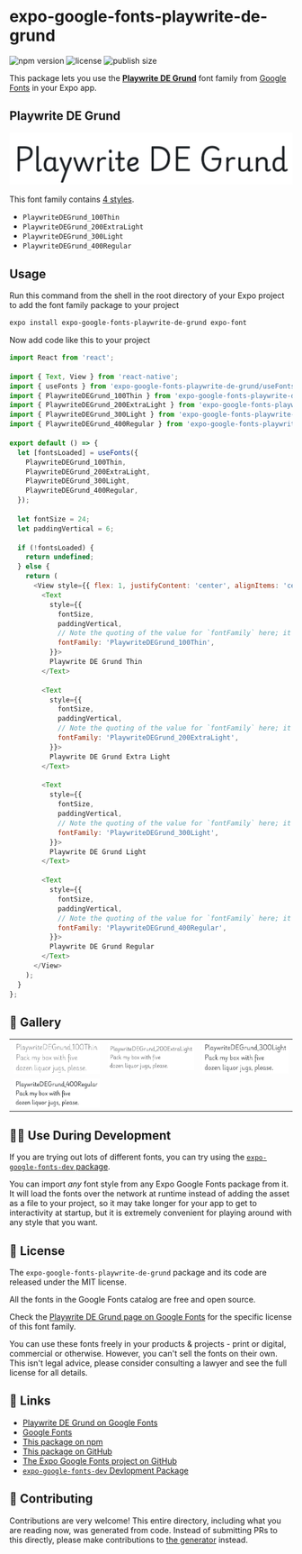 # expo-google-fonts-playwrite-de-grund

![npm version](https://flat.badgen.net/npm/v/expo-google-fonts-playwrite-de-grund)
![license](https://flat.badgen.net/github/license/expo/google-fonts)
![publish size](https://flat.badgen.net/packagephobia/install/expo-google-fonts-playwrite-de-grund)

This package lets you use the [**Playwrite DE Grund**](https://fonts.google.com/specimen/Playwrite+DE+Grund) font family from [Google Fonts](https://fonts.google.com/) in your Expo app.

## Playwrite DE Grund

![Playwrite DE Grund](./font-family.png)

This font family contains [4 styles](#-gallery).

- `PlaywriteDEGrund_100Thin`
- `PlaywriteDEGrund_200ExtraLight`
- `PlaywriteDEGrund_300Light`
- `PlaywriteDEGrund_400Regular`

## Usage

Run this command from the shell in the root directory of your Expo project to add the font family package to your project
```sh
expo install expo-google-fonts-playwrite-de-grund expo-font
```

Now add code like this to your project
```js
import React from 'react';

import { Text, View } from 'react-native';
import { useFonts } from 'expo-google-fonts-playwrite-de-grund/useFonts';
import { PlaywriteDEGrund_100Thin } from 'expo-google-fonts-playwrite-de-grund/100Thin';
import { PlaywriteDEGrund_200ExtraLight } from 'expo-google-fonts-playwrite-de-grund/200ExtraLight';
import { PlaywriteDEGrund_300Light } from 'expo-google-fonts-playwrite-de-grund/300Light';
import { PlaywriteDEGrund_400Regular } from 'expo-google-fonts-playwrite-de-grund/400Regular';

export default () => {
  let [fontsLoaded] = useFonts({
    PlaywriteDEGrund_100Thin,
    PlaywriteDEGrund_200ExtraLight,
    PlaywriteDEGrund_300Light,
    PlaywriteDEGrund_400Regular,
  });

  let fontSize = 24;
  let paddingVertical = 6;

  if (!fontsLoaded) {
    return undefined;
  } else {
    return (
      <View style={{ flex: 1, justifyContent: 'center', alignItems: 'center' }}>
        <Text
          style={{
            fontSize,
            paddingVertical,
            // Note the quoting of the value for `fontFamily` here; it expects a string!
            fontFamily: 'PlaywriteDEGrund_100Thin',
          }}>
          Playwrite DE Grund Thin
        </Text>

        <Text
          style={{
            fontSize,
            paddingVertical,
            // Note the quoting of the value for `fontFamily` here; it expects a string!
            fontFamily: 'PlaywriteDEGrund_200ExtraLight',
          }}>
          Playwrite DE Grund Extra Light
        </Text>

        <Text
          style={{
            fontSize,
            paddingVertical,
            // Note the quoting of the value for `fontFamily` here; it expects a string!
            fontFamily: 'PlaywriteDEGrund_300Light',
          }}>
          Playwrite DE Grund Light
        </Text>

        <Text
          style={{
            fontSize,
            paddingVertical,
            // Note the quoting of the value for `fontFamily` here; it expects a string!
            fontFamily: 'PlaywriteDEGrund_400Regular',
          }}>
          Playwrite DE Grund Regular
        </Text>
      </View>
    );
  }
};

```

## 🔡 Gallery


||||
|-|-|-|
|![PlaywriteDEGrund_100Thin](.//100Thin/PlaywriteDEGrund_100Thin.ttf.png)|![PlaywriteDEGrund_200ExtraLight](.//200ExtraLight/PlaywriteDEGrund_200ExtraLight.ttf.png)|![PlaywriteDEGrund_300Light](.//300Light/PlaywriteDEGrund_300Light.ttf.png)||
|![PlaywriteDEGrund_400Regular](.//400Regular/PlaywriteDEGrund_400Regular.ttf.png)||||


## 👩‍💻 Use During Development

If you are trying out lots of different fonts, you can try using the [`expo-google-fonts-dev` package](https://github.com/freeboub/google-fonts/tree/master/font-packages/dev#readme).

You can import *any* font style from any Expo Google Fonts package from it. It will load the fonts
over the network at runtime instead of adding the asset as a file to your project, so it may take longer
for your app to get to interactivity at startup, but it is extremely convenient
for playing around with any style that you want.

## 📖 License

The `expo-google-fonts-playwrite-de-grund` package and its code are released under the MIT license.

All the fonts in the Google Fonts catalog are free and open source.

Check the [Playwrite DE Grund page on Google Fonts](https://fonts.google.com/specimen/Playwrite+DE+Grund) for the specific license of this font family.

You can use these fonts freely in your products & projects - print or digital, commercial or otherwise. However, you can't sell the fonts on their own. This isn't legal advice, please consider consulting a lawyer and see the full license for all details.

## 🔗 Links

- [Playwrite DE Grund on Google Fonts](https://fonts.google.com/specimen/Playwrite+DE+Grund)
- [Google Fonts](https://fonts.google.com/)
- [This package on npm](https://www.npmjs.com/package/expo-google-fonts-playwrite-de-grund)
- [This package on GitHub](https://github.com/freeboub/google-fonts/tree/master/font-packages/playwrite-de-grund)
- [The Expo Google Fonts project on GitHub](https://github.com/freeboub/google-fonts)
- [`expo-google-fonts-dev` Devlopment Package](https://github.com/freeboub/google-fonts/tree/master/font-packages/dev)

## 🤝 Contributing

Contributions are very welcome! This entire directory, including what you are reading now, was generated from code. Instead of submitting PRs to this directly, please make contributions to [the generator](https://github.com/freeboub/google-fonts/tree/master/packages/generator) instead.

